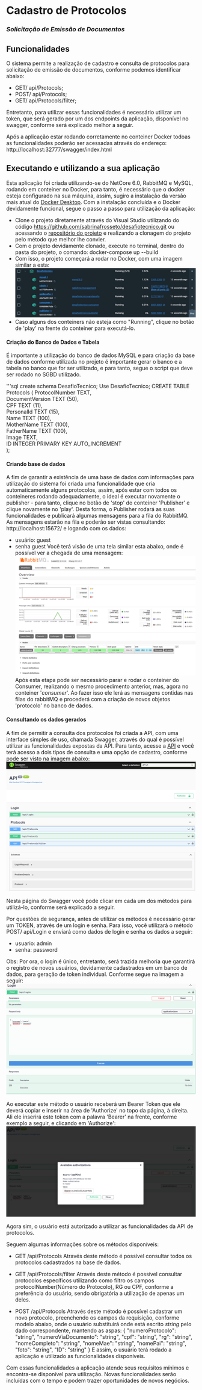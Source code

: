 # Cadastro de Protocolos
###         _Solicitação de Emissão de Documentos_
## Funcionalidades
O sistema permite a realização de cadastro e consulta de protocolos para solicitação de emissão de documentos, conforme podemos identificar abaixo:
- GET/ api/Protocols;
- POST/ api/Protocols;
- GET/ api/Protocols/filter;

Entretanto, para utilizar essas funcionalidades é necessário utilizar um token, que será gerado por um dos endpoints da aplicação, disponível no swagger, conforme será explicado melhor a seguir.

Após a aplicação estar rodando corretamente no conteiner Docker todoas as funcionalidades poderão ser acessadas através do endereço: http://localhost:32777/swagger/index.html

## Executando e utilizando a sua aplicação

Esta aplicação foi criada utilizando-se do NetCore 6.0, RabbitMQ e MySQL, rodando em conteiner no Docker, para tanto, é necessário que o docker esteja configurado na sua máquina, assim, sugiro a instalação da versão mais atual do [Docker Desktop](https://www.docker.com/products/docker-desktop/). Com a instalação concluída e o Docker devidamente funcional, segue o passo a passo para utilização da aplicação:

- Clone o projeto diretamente através do Visual Studio utilizando do código https://github.com/sabrinafrosseto/desafiotecnico.git ou acessando o [repositório do projeto](https://github.com/sabrinafrosseto/desafiotecnico) e realizando a clonagem do projeto pelo método que melhor lhe convier.
- Com o projeto devidamente clonado, execute no terminal, dentro do pasta do projeto, o comando: docker-compose up --build
- Com isso, o projeto começará a rodar no Docker, com uma imagem similar a esta:
![Imagem](Images/app_running.png)
- Caso alguns dos conteiners não esteja como "Running", clique no botão de 'play' na frente do conteiner para executá-lo.

#### Criação do Banco de Dados e Tabela
É importante a utilização do banco de dados MySQL e para criação da base de dados conforme utilizada no projeto é importante gerar o banco e a tabela no banco que for ser utilizado, e para tanto, segue o script que deve ser rodado no SGBD utilizado.

'''sql
create schema DesafioTecnico;
Use DesafioTecnico;
CREATE TABLE Protocols (
    ProtocolNumber  TEXT,    
    DocumentVersion TEXT (50),    
    CPF             TEXT (11),    
    PersonalId      TEXT (15),    
    Name            TEXT (100),    
    MotherName      TEXT (100),    
    FatherName      TEXT (100),    
    Image           TEXT,    
    ID              INTEGER    PRIMARY KEY AUTO_INCREMENT    
);

#### Criando base de dados
A fim de garantir a existência de uma base de dados com informações para utilização do sistema foi criada uma funcionalidade que cria automaticamente alguns protocolos, assim, após estar com todos os conteineres rodando adequadamente, o ideal é executar novamente o publisher - para tanto, clique no botão de 'stop' do conteiner 'Publisher' e clique novamente no 'play'. Desta forma, o Publisher rodará as suas funcionalidades e publicará algumas mensagens para a fila do RabbitMQ. As mensagens estarão na fila e poderão ser vistas consultando: http://localhost:15672/ e logando com os dados:
- usuário: guest
- senha guest
Você terá visão de uma tela similar esta abaixo, onde é possível ver a chegada de uma mensagem:
![Imagem](Images/docker.png)
Após esta etapa pode ser necessário parar e rodar o conteiner do Consumer, realizando o mesmo procedimento anterior, mas, agora no conteiner '*consumer*'. Ao fazer isso ele lerá as mensagens contidas nas filas do rabbitMQ e procederá com a criação de novos objetos 'protocolo' no banco de dados.

#### Consultando os dados gerados
A fim de permitir a consulta dos protocolos foi criada a API, com uma interface simples de uso, chamada Swagger, através do qual é possível utilizar as funcionalidades expostas da API.
Para tanto, acesse a [API](http://localhost:32777/swagger/index.html) e você terá acesso a dois tipos de consulta e uma opção de cadastro, conforme pode ser visto na imagem abaixo:
![Imagem](Images/api.png)

Nesta página do Swagger você pode clicar em cada um dos métodos para utilizá-lo, conforme será explicado a seguir.

Por questões de segurança, antes de utilizar os métodos é necessário gerar um TOKEN, através de um login e senha. Para isso, você utilizará o método POST/ api/Login e enviará como dados de login e senha os dados a seguir:
- usuario: admin
- senha: password

Obs: Por ora, o login é único, entretanto, será trazida melhoria que garantirá o registro de novos usuários, devidamente cadastrados em um banco de dados, para geração de token individual.
Conforme segue na imagem a seguir:
![Imagem](Images/login.png)

Ao executar este método o usuário receberá um Bearer Token que ele deverá copiar e inserir na área de 'Authorize' no topo da página, à direita. Ali ele inserirá este token com a palavra 'Bearer' na frente, conforme exemplo a seguir, e clicando em 'Authorize':
![Imagem](Images/bearertoken.png)

Agora sim, o usuário está autorizado a utilizar as funcionalidades da API de protocolos.

Seguem algumas informações sobre os métodos disponíveis:

- GET /api/Protocols
Através deste método é possível consultar todos os protocolos cadastrados na base de dados.

- GET /api/Protocols/filter
Através deste método é possível consultar protocolos específicos utilizando como filtro os campos protocolNumber(Número do Protocolo), RG ou CPF, conforme a preferência do usuário, sendo obrigatória a utilização de apenas um deles.

- POST /api/Protocols
Através deste método é possível cadastrar um novo protocolo, preenchendo os campos da requisição, conforme modelo abaixo, onde o usuário substituirá onde está escrito *string* pelo dado correspondente, mantendo as aspas:
{
  "numeroProtocolo": "string",
  "numeroViaDocumento": "string",
  "cpf": "string",
  "rg": "string",
  "nomeCompleto": "string",
  "nomeMae": "string",
  "nomePai": "string",
  "foto": "string",
  "ID": "string"
}
E assim, o usuário terá rodado a aplicação e utilizado as funcionalidades disponíveis.

Com essas funcionalidades a aplicação atende seus requisitos mínimos e encontra-se disponível para utilização. Novas funcionalidades serão incluídas com o tempo e podem trazer oportunidades de novos negócios.

